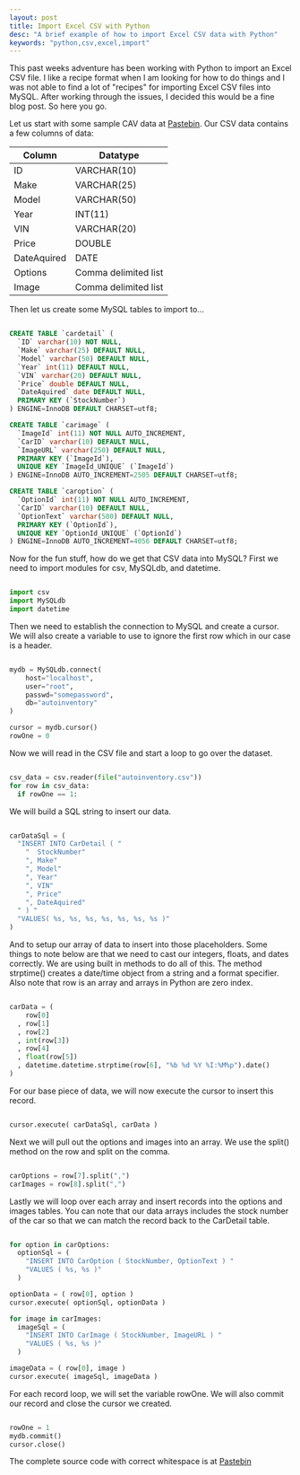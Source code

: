 ```yaml
---
layout: post
title: Import Excel CSV with Python
desc: "A brief example of how to import Excel CSV data with Python"
keywords: "python,csv,excel,import"
---
```


This past weeks adventure has been working with Python to import an Excel CSV file.  I like a recipe format when I am looking for how to do things and I was not able to find a lot of "recipes" for importing Excel CSV files into MySQL.  After working through the issues, I decided this would be a fine blog post.  So here you go.

Let us start with some sample CAV data at [Pastebin](http://pastebin.com/fYHiSERS).  Our CSV data contains a few columns of data:

|Column|Datatype|
|------|--------|
|ID|VARCHAR(10)|
|Make|VARCHAR(25)|
|Model|VARCHAR(50)|
|Year|INT(11)|
|VIN|VARCHAR(20)|
|Price|DOUBLE|
|DateAquired|DATE|
|Options|Comma delimited list|
|Image|Comma delimited list|

Then let us create some MySQL tables to import to...

```sql

CREATE TABLE `cardetail` (
  `ID` varchar(10) NOT NULL,
  `Make` varchar(25) DEFAULT NULL,
  `Model` varchar(50) DEFAULT NULL,
  `Year` int(11) DEFAULT NULL,
  `VIN` varchar(20) DEFAULT NULL,
  `Price` double DEFAULT NULL,
  `DateAquired` date DEFAULT NULL,
  PRIMARY KEY (`StockNumber`)
) ENGINE=InnoDB DEFAULT CHARSET=utf8;

CREATE TABLE `carimage` (
  `ImageId` int(11) NOT NULL AUTO_INCREMENT,
  `CarID` varchar(10) DEFAULT NULL,
  `ImageURL` varchar(250) DEFAULT NULL,
  PRIMARY KEY (`ImageId`),
  UNIQUE KEY `ImageId_UNIQUE` (`ImageId`)
) ENGINE=InnoDB AUTO_INCREMENT=2505 DEFAULT CHARSET=utf8;

CREATE TABLE `caroption` (
  `OptionId` int(11) NOT NULL AUTO_INCREMENT,
  `CarID` varchar(10) DEFAULT NULL,
  `OptionText` varchar(500) DEFAULT NULL,
  PRIMARY KEY (`OptionId`),
  UNIQUE KEY `OptionId_UNIQUE` (`OptionId`)
) ENGINE=InnoDB AUTO_INCREMENT=4056 DEFAULT CHARSET=utf8;

```

Now for the fun stuff, how do we get that CSV data into MySQL?  First we need to import modules for csv, MySQLdb, and datetime.  

```python

import csv
import MySQLdb
import datetime

```

Then we need to establish the connection to MySQL and create a cursor.  We will also create a variable to use to ignore the first row which in our case is a header.

```python

mydb = MySQLdb.connect(
    host="localhost",
    user="root",
    passwd="somepassword",
    db="autoinventory"
)

cursor = mydb.cursor()
rowOne = 0

```

Now we will read in the CSV file and start a loop to go over the dataset.

```python

csv_data = csv.reader(file("autoinventory.csv"))
for row in csv_data:
  if rowOne == 1:

```

We will build a SQL string to insert our data.

```python

carDataSql = (
  "INSERT INTO CarDetail ( "
    "  StockNumber"
    ", Make"
    ", Model"
    ", Year"
    ", VIN"
    ", Price"
    ", DateAquired"
  " ) "
  "VALUES( %s, %s, %s, %s, %s, %s, %s )"
)

```

And to setup our array of data to insert into those placeholders.  Some things to note below are that we need to cast our integers, floats, and dates correctly.  We are using built in methods to do all of this.  The method strptime() creates a date/time object from a string and a format specifier.  Also note that row is an array and arrays in Python are zero index.

```python

carData = (
    row[0]
  , row[1]
  , row[2]
  , int(row[3])
  , row[4]
  , float(row[5])
  , datetime.datetime.strptime(row[6], "%b %d %Y %I:%M%p").date()
)

  ```

For our base piece of data, we will now execute the cursor to insert this record.

```python

cursor.execute( carDataSql, carData )

```

Next we will pull out the options and images into an array.  We use the split() method on the row and split on the comma.

```python

carOptions = row[7].split(",")
carImages = row[8].split(",")

```

Lastly we will loop over each array and insert records into the options and images tables.  You can note that our data arrays includes the stock number of the car so that we can match the record back to the CarDetail table.

```python

for option in carOptions:
  optionSql = (
    "INSERT INTO CarOption ( StockNumber, OptionText ) "
    "VALUES ( %s, %s )"
  )

optionData = ( row[0], option )
cursor.execute( optionSql, optionData )

for image in carImages:
  imageSql = (
    "INSERT INTO CarImage ( StockNumber, ImageURL ) "
    "VALUES ( %s, %s )"
  )

imageData = ( row[0], image )
cursor.execute( imageSql, imageData )

```

For each record loop, we will set the variable rowOne.  We will also commit our record and close the cursor we created.

```python

rowOne = 1
mydb.commit()
cursor.close()

```

The complete source code with correct whitespace is at [Pastebin](http://pastebin.com/MBcSSiKA)
